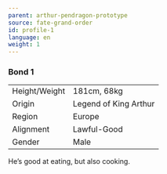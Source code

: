 ```yaml
---
parent: arthur-pendragon-prototype
source: fate-grand-order
id: profile-1
language: en
weight: 1
---
```


### Bond 1

<table>
  <tr><td>Height/Weight</td><td>181cm, 68kg</td></tr>
  <tr><td>Origin</td><td>Legend of King Arthur</td></tr>
  <tr><td>Region</td><td>Europe</td></tr>
  <tr><td>Alignment</td><td>Lawful-Good</td></tr>
  <tr><td>Gender</td><td>Male</td></tr>
</table>

He’s good at eating, but also cooking.
